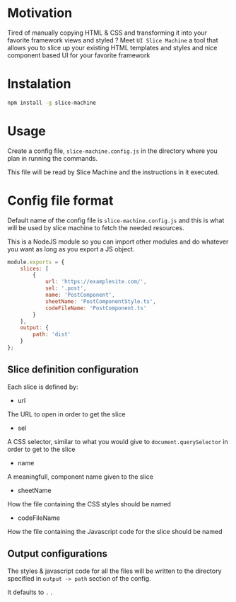 # Motivation

Tired of manually copying HTML & CSS and transforming it into your favorite framework views and styled ? Meet `UI Slice Machine` a tool that allows you to slice up your existing HTML templates and styles and nice component based UI for your favorite framework

# Instalation

```sh
npm install -g slice-machine
```

# Usage

Create a config file, `slice-machine.config.js` in the directory where you plan in running the commands.

This file will be read by Slice Machine and the instructions in it executed.

# Config file format

Default name of the config file is `slice-machine.config.js` and this is what will be used by slice machine to fetch the needed resources.

This is a NodeJS module so you can import other modules and do whatever you want as long as you export a JS object.

```js
module.exports = {
    slices: [
        {
            url: 'https://examplesite.com/',
            sel: '.post',
            name: 'PostComponent',
            sheetName: 'PostComponentStyle.ts',
            codeFileName: 'PostComponent.ts'
        }
    ],
    output: {
        path: 'dist'
    }
};
```

## Slice definition configuration

Each slice is defined by:

-   url

The URL to open in order to get the slice

-   sel

A CSS selector, similar to what you would give to `document.querySelector` in order to get to the slice

-   name

A meaningfull, component name given to the slice

-   sheetName

How the file containing the CSS styles should be named

-   codeFileName

How the file containing the Javascript code for the slice should be named

## Output configurations

The styles & javascript code for all the files will be written to the directory specified
in `output -> path` section of the config.

It defaults to `.` .
